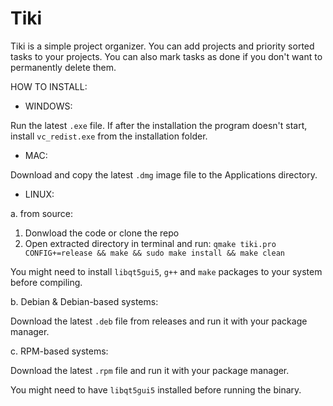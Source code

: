 # Tiki

Tiki is a simple project organizer. You can add projects and priority sorted tasks to your projects. You can also mark tasks as done if you don't want to permanently delete them.

HOW TO INSTALL:

- WINDOWS:

Run the latest `.exe` file.
If after the installation the program doesn't start, install `vc_redist.exe` from the installation folder.

- MAC:

Download and copy the latest `.dmg` image file to the Applications directory.

- LINUX:

a. from source:

1. Donwload the code or clone the repo
2. Open extracted directory in terminal and run:
   `qmake tiki.pro CONFIG+=release && make && sudo make install && make clean`
   
You might need to install `libqt5gui5`, `g++` and `make` packages to your system before compiling.

b. Debian & Debian-based systems:

Download the latest `.deb` file from releases and run it with your package manager.

c. RPM-based systems:

Download the latest `.rpm` file and run it with your package manager.

You might need to have `libqt5gui5` installed before running the binary.
